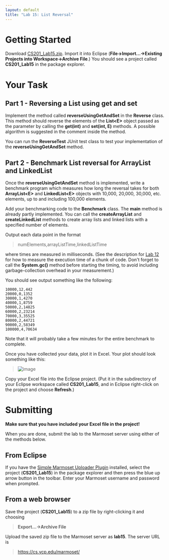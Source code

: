 ```yaml
---
layout: default
title: "Lab 15: List Reversal"
---
```


Getting Started
===============

Download [CS201\_Lab15.zip](CS201_Lab15.zip). Import it into Eclipse (**File&rarr;Import...&rarr;Existing Projects into Workspace&rarr;Archive File**.) You should see a project called **CS201\_Lab15** in the package explorer.

Your Task
=========

Part 1 - Reversing a List using get and set
-------------------------------------------

Implement the method called **reverseUsingGetAndSet** in the **Reverse** class. This method should reverse the elements of the **List&lt;E&gt;** object passed as the parameter by calling the **get(int)** and **set(int, E)** methods. A possible algorithm is suggested in the comment inside the method.

You can run the **ReverseTest** JUnit test class to test your implementation of the **reverseUsingGetAndSet** method.

Part 2 - Benchmark List reversal for ArrayList and LinkedList
-------------------------------------------------------------

Once the **reverseUsingGetAndSet** method is implemented, write a benchmark program which measures how long the reversal takes for both **ArrayList&lt;E&gt;** and **LinkedList&lt;E&gt;** objects with 10,000, 20,000, 30,000, etc. elements, up to and including 100,000 elements.

Add your benchmarking code to the **Benchmark** class. The **main** method is already partly implemented. You can call the **createArrayList** and **createLinkedList** methods to create array lists and linked lists with a specified number of elements.

Output each data point in the format

> numElements,arrayListTime,linkedListTime

where times are measured in milliseconds. (See the description for [Lab 12](lab12.html) for how to measure the execution time of a chunk of code. Don't forget to call the **System.gc()** method before starting the timing, to avoid including garbage-collection overhead in your measurement.)

You should see output something like the following:

    10000,12,442
    20000,0,1352
    30000,1,4270
    40000,1,8759
    50000,2,14825
    60000,2,23214
    70000,3,35525
    80000,2,44721
    90000,2,58349
    100000,4,70634

Note that it will probably take a few minutes for the entire benchmark to complete.

Once you have collected your data, plot it in Excel. Your plot should look something like this:

> ![image](figures/lab15-benchPlot.png)

Copy your Excel file into the Eclipse project. (Put it in the subdirectory of your Eclipse workspace called **CS201\_Lab15**, and in Eclipse right-click on the project and choose **Refresh**.)

Submitting
==========

**Make sure that you have included your Excel file in the project!**

When you are done, submit the lab to the Marmoset server using either of the methods below.

From Eclipse
------------

If you have the [Simple Marmoset Uploader Plugin](../resources.html) installed, select the project (**CS201\_Lab15**) in the package explorer and then press the blue up arrow button in the toolbar. Enter your Marmoset username and password when prompted.

From a web browser
------------------

Save the project (**CS201\_Lab15**) to a zip file by right-clicking it and choosing

> **Export...&rarr;Archive File**

Upload the saved zip file to the Marmoset server as **lab15**. The server URL is

> <https://cs.ycp.edu/marmoset/>
